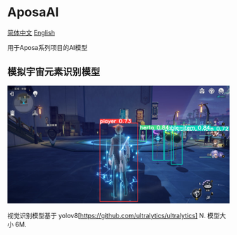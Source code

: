# AposaAI

[简体中文](https://github.com/AposaSoftware/AposaAI/readme.md) [English](https://github.com/AposaSoftware/AposaAI/readme-en_US.md)

用于Aposa系列项目的AI模型

## 模拟宇宙元素识别模型

![sample1](https://github.com/AposaSoftware/AposaAI/blob/main/SimUniverse/samples/sample1.png)

视觉识别模型基于 yolov8[https://github.com/ultralytics/ultralytics] N.
模型大小 6M.

